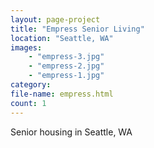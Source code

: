 ```yaml
---
layout: page-project
title: "Empress Senior Living"
location: "Seattle, WA"
images: 
    - "empress-3.jpg"
    - "empress-2.jpg"
    - "empress-1.jpg"
category:
file-name: empress.html
count: 1
---
```



Senior housing in Seattle, WA

